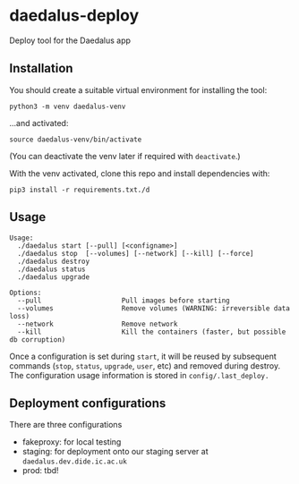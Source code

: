 # daedalus-deploy
Deploy tool for the Daedalus app

## Installation
You should create a suitable virtual environment for installing the tool:
```
python3 -m venv daedalus-venv
```
...and activated:
```
source daedalus-venv/bin/activate
```
(You can deactivate the venv later if required with `deactivate`.)

With the venv activated, clone this repo and install dependencies with:
```
pip3 install -r requirements.txt./d
```

## Usage

```
Usage:
  ./daedalus start [--pull] [<configname>]
  ./daedalus stop  [--volumes] [--network] [--kill] [--force]
  ./daedalus destroy
  ./daedalus status
  ./daedalus upgrade

Options:
  --pull                    Pull images before starting
  --volumes                 Remove volumes (WARNING: irreversible data loss)
  --network                 Remove network
  --kill                    Kill the containers (faster, but possible db corruption)
```

Once a configuration is set during `start`, it will be reused by subsequent commands
(`stop`, `status`, `upgrade`, `user`, etc) and removed during destroy.
The configuration usage information is stored in `config/.last_deploy.`

## Deployment configurations
There are three configurations
- fakeproxy: for local testing
- staging: for deployment onto our staging server at `daedalus.dev.dide.ic.ac.uk`
- prod: tbd!